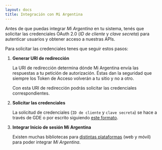 ```yaml
---
layout: docs
title: Integración con Mi Argentina
---
```


Antes de que puedas integrar _Mi Argentina_ en tu sistema, tenés que solicitar las credenciales OAuth 2.0 (_ID de cliente_ y _clave secreta_) para autenticar usuarios y obtener acceso a nuestras APIs.

Para solicitar las credenciales tenes que seguir estos pasos:

<!-- 1. [Solicitar las credenciales.](platforms.md#1-solicitar-las-credenciales)
2. [Generar URI de redirección.](platforms.md#generar-uri-de-redireccion)
3. [Integrar Inicio de sesión Mi Argentina.](platforms.md#integrar-inicio-de-sesión-mi-argentina) -->

<!-- --- -->

1. **Generar URI de redirección**

    La URI de redirección determina dónde Mi Argentina envía las respuestas a tu petición de autorización. Éstas dan la seguridad que siempre los Token de Acceso volverán a tu sitio y no a otro.

    Con esta URI de redirección podrás solicitar las credenciales correspondientes.


2. **Solicitar las credenciales**

    La solicitud de credenciales (`ID de cliente` y `clave secreta`) se hace a través de GDE o por escrito siguiendo [este formato](https://drive.google.com/open?id=1uhFCw4N3e_Xrd921QtNuOKODYa9tcc4a).


3. **Integrar Inicio de sesión Mi Argentina**

    Existen muchas bibliotecas para [distintas plataformas](plataformas.html) (web y móvil) para poder integrar _Mi Argentina_. 

